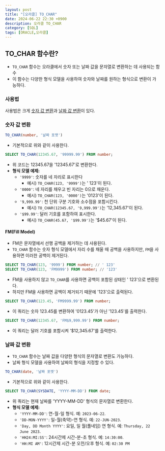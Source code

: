 ```yaml
---
layout: post
title: "[오라클] TO_CHAR"
date: 2024-06-22 22:30 +0900
description: 오라클 TO_CHAR
category: [SQL]
tags: [ORACLE,오라클]
---
```

## TO_CHAR 함수란?
- `TO_CHAR` 함수는 오라클에서 숫자 또는 날짜 값을 문자열로 변환하는 데 사용되는 함수
- 이 함수는 다양한 형식 모델을 사용하여 숫자와 날짜를 원하는 형식으로 변환이 가능하다.

### 사용법
사용법은 크게 [숫자 값 변환](#숫자-값-변환)과 [날짜 값 변환](#날짜-값-변환)이 있다.

### 숫자 값 변환

```sql
TO_CHAR(number, '날짜 포맷')
```

- 기본적으로 위와 같이 사용한다.

```sql
SELECT TO_CHAR(12345.67, '99999.99') FROM number;
```

- 위 코드는 12345.67을 '12345.67'로 변환한다.
- **형식 모델 예제:**
	-   `'9999'`: 숫자를 네 자리로 표시한다
		- 예시) `TO_CHAR(123, '9999')`는 ' 123'이 된다.
	-   `'0000'`: 네 자리를 채우고 빈 자리는 0으로 채운다.
		- 예시) `TO_CHAR(123, '0000')`는 '0123'이 된다.
	-   `'9,999.99'`: 천 단위 구분 기호와 소수점을 포함시킨다.
		- 예시) `TO_CHAR(12345.67, '9,999.99')`는 '12,345.67'이 된다.
	-   `'$99.99'`: 달러 기호를 포함하여 표시한다.
		- 예시) `TO_CHAR(45.67, '$99.99')`는 '$45.67'이 된다.

#### FM(Fill Model)
- FM은 문자열에서 선행 공백을 제거하는 데 사용된다.
- `TO_CHAR` 함수는 숫자 형식 모델에서 자리 수를 채울 때 공백을 사용하지만, `FM`을 사용하면 이러한 공백이 제거된다.

```sql
SELECT TO_CHAR(123, '9999') FROM number; // ' 123'
SELECT TO_CHAR(123, 'FM9999') FROM number; // '123'
```

- FM을 사용하지 않고 `TO_CHAR`를 사용하면 공백이 포함된 상태인 ' 123'으로 변환된다.
- 하지만 FM을 사용하면 공백이 제거되기 때문에 '123'으로 출력된다.

```sql
SELECT TO_CHAR(123.45, 'FM9999.99') FROM number;
```
- 이 쿼리는 숫자 123.45를 변환하여 '0123.45'가 아닌 '123.45'를 출력한다.

```sql
SELECT TO_CHAR(12345.67, 'FM$9,999.99') FROM number;
```

- 이 쿼리는 달러 기호를 포함시켜 '$12,345.67'를 출력한다.

### 날짜 값 변환
- `TO_CHAR` 함수는 날짜 값을 다양한 형식의 문자열로 변환도 가능하다.
- 날짜 형식 모델을 사용하여 날짜의 형식을 지정할 수 있다.

```sql
TO_CHAR(date, '날짜 포맷')
```

- 기본적으로 위와 같이 사용한다.

```sql
SELECT TO_CHAR(SYSDATE, 'YYYY-MM-DD') FROM date;
```

- 위 쿼리는 현재 날짜를 'YYYY-MM-DD' 형식의 문자열로 변환한다.
- **형식 모델 예제:**
	-   `'YYYY-MM-DD'`: 연-월-일 형식. 예: `2023-06-22`.
	-   `'DD-MON-YYYY'`: 일-월(축약)-연 형식. 예: `22-JUN-2023`.
	-   `'Day, DD Month YYYY'`: 요일, 일 월(풀네임) 연 형식. 예: `Thursday, 22 June 2023`.
	-   `'HH24:MI:SS'`: 24시간제 시간-분-초 형식. 예: `14:30:00`.
	-   `'HH:MI AM'`: 12시간제 시간-분 오전/오후 형식. 예: `02:30 PM`